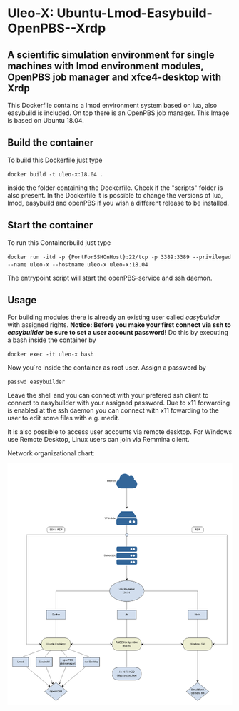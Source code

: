 # Uleo-X: Ubuntu-Lmod-Easybuild-OpenPBS--Xrdp
## A scientific simulation environment for single machines with lmod environment modules, OpenPBS job manager and xfce4-desktop with Xrdp

This Dockerfile contains a lmod environment system based on lua, also easybuild is included. On top there is an OpenPBS job manager.
This Image is based on Ubuntu 18.04.

## Build the container

To build this Dockerfile just type

`docker build -t uleo-x:18.04 .`

inside the folder containing the Dockerfile. Check if the "scripts" folder is also present.
In the Dockerfile it is possible to change the versions of lua, lmod, easybuild and openPBS if you wish a different release to be installed.

## Start the container

To run this Containerbuild just type

`docker run -itd -p {PortForSSHOnHost}:22/tcp -p 3389:3389 --privileged --name uleo-x --hostname uleo-x uleo-x:18.04`

The entrypoint script will start the openPBS-service and ssh daemon.

## Usage

For building modules there is already an existing user called *easybuilder* with assigned rights.
**Notice: Before you make your first connect via ssh to *easybuilder* be sure to set a user account password!**
Do this by executing a bash inside the container by

`docker exec -it uleo-x bash`

Now you´re inside the container as root user. 
Assign a password by 

`passwd easybuilder`

Leave the shell and you can connect with your prefered ssh client to connect to easybuilder with your assigned password.
Due to x11 forwarding is enabled at the ssh daemon you can connect with x11 fowarding to the user to edit some files with e.g. medit.

It is also possible to access user accounts via remote desktop. For Windows use Remote Desktop, Linux users can join via Remmina client.

Network organizational chart:

![netplan](https://github.com/Mormacill/_webinclude/blob/main/NetzwerkplanSimulationsserver.png)
